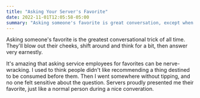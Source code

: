 ```yaml
---
title: "Asking Your Server's Favorite"
date: 2022-11-01T12:05:58-05:00
summary: "Asking someone's favorite is great conversation, except when they're selling stuff."
---
```


Asking someone's favorite is the greatest conversational trick of all time. They'll blow out their cheeks, shift around and think for a bit, then answer very earnestly. 

It's amazing that asking service employees for favorites can be nerve-wracking. I used to think people didn't like recommending a thing destined to be consumed before them. Then I went somewhere without tipping, and no one felt sensitive about the question. Servers proudly presented me their favorite, just like a normal person during a nice converation.